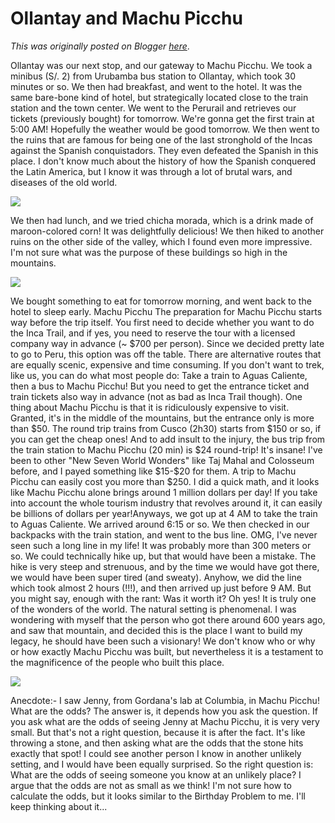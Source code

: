 # Ollantay and Machu Picchu

*This was originally posted on Blogger [here](https://photopensieve.blogspot.com/2017/09/ollantay-and-machu-picchu.html)*.

Ollantay was our next stop, and our gateway to Machu Picchu. We took a minibus (S/. 2) from Urubamba bus station to Ollantay, which took 30 minutes or so. We then had breakfast, and went to the hotel. It was the same bare-bone kind of hotel, but strategically located close to the train station and the town center. We went to the Perurail and retrieves our tickets (previously bought) for tomorrow. We're gonna get the first train at 5:00 AM! Hopefully the weather would be good tomorrow. We then went to the ruins that are famous for being one of the last stronghold of the Incas against the Spanish conquistadors. They even defeated the Spanish in this place. I don't know much about the history of how the Spanish conquered the Latin America, but I know it was through a lot of brutal wars, and diseases of the old world. 

![](https://blogger.googleusercontent.com/img/b/R29vZ2xl/AVvXsEgV13WsAGp3BU-rbW4-zxpC6OM9cMBH4ZBW27R0ry62BeP0zCmJHvHkGYcQI47WQ32UvOo2annUDAMeLhyWxLqQzjblzJG19pjY8tQpHFdj6PJfQ1_QJMg9714BrclGLe89B0tlgMWBhweA/s5000/%255BUNSET%255D)

We then had lunch, and we tried chicha morada, which is a drink made of maroon-colored corn! It was delightfully delicious! We then hiked to another ruins on the other side of the valley, which I found even more impressive. I'm not sure what was the purpose of these buildings so high in the mountains.

![](https://blogger.googleusercontent.com/img/b/R29vZ2xl/AVvXsEgyRvayIzijUhjRdiv44W-kQ8wD3_-e0T4huNVRGQCE1E2-xCUwNmiCv79XmEItd7GkyPe16PK-q4GVx3wgpRWqiRIMp92Z-ac8qs-R15LbaDw9BZ0JJl5jaVoRkfF8yxV_73XZCh2CnZQV/s5000/%255BUNSET%255D)

We bought something to eat for tomorrow morning, and went back to the hotel to sleep early. Machu Picchu The preparation for Machu Picchu starts way before the trip itself. You first need to decide whether you want to do the Inca Trail, and if yes, you need to reserve the tour with a licensed company way in advance (~ \$700 per person). Since we decided pretty late to go to Peru, this option was off the table. There are alternative routes that are equally scenic, expensive and time consuming. If you don't want to trek, like us, you can do what most people do: Take a train to Aguas Caliente, then a bus to Machu Picchu! But you need to get the entrance ticket and train tickets also way in advance (not as bad as Inca Trail though). One thing about Machu Picchu is that it is ridiculously expensive to visit. Granted, it's in the middle of the mountains, but the entrance only is more than \$50. The round trip trains from Cusco (2h30) starts from \$150 or so, if you can get the cheap ones! And to add insult to the injury, the bus trip from the train station to Machu Picchu (20 min) is \$24 round-trip! It's insane! I've been to other "New Seven World Wonders" like Taj Mahal and Colosseum before, and I payed something like \$15-\$20 for them. A trip to Machu Picchu can easily cost you more than \$250. I did a quick math, and it looks like Machu Picchu alone brings around 1 million dollars per day! If you take into account the whole tourism industry that revolves around it, it can easily be billions of dollars per year!Anyways, we got up at 4 AM to take the train to Aguas Caliente. We arrived around 6:15 or so. We then checked in our backpacks with the train station, and went to the bus line. OMG, I've never seen such a long line in my life! It was probably more than 300 meters or so. We could technically hike up, but that would have been a mistake. The hike is very steep and strenuous, and by the time we would have got there, we would have been super tired (and sweaty). Anyhow, we did the line which took almost 2 hours (!!!), and then arrived up just before 9 AM. But you might say, enough with the rant: Was it worth it? Oh yes! It is truly one of the wonders of the world. The natural setting is phenomenal. I was wondering with myself that the person who got there around 600 years ago, and saw that mountain, and decided this is the place I want to build my legacy, he should have been such a visionary! We don't know who or why or how exactly Machu Picchu was built, but nevertheless it is a testament to the magnificence of the people who built this place. 

![](https://blogger.googleusercontent.com/img/b/R29vZ2xl/AVvXsEjb9-6cs0Qvy-d0juwv35G_VlS8eYcO0FfXXqYant1gZfIDdWI_K0V5LrMAK3_jspNLwLpjfVXKz5ABp2HYwg0kbbf8b_WMyXPOU4JJzvn89UFT5H9C31O0U9Lu4fy4Akd9sS011rP_nb9H/s5000/%255BUNSET%255D)

Anecdote:- I saw Jenny, from Gordana's lab at Columbia, in Machu Picchu! What are the odds? The answer is, it depends how you ask the question. If you ask what are the odds of seeing Jenny at Machu Picchu, it is very very small. But that's not a right question, because it is after the fact. It's like throwing a stone, and then asking what are the odds that the stone hits exactly that spot! I could see another person I know in another unlikely setting, and I would have been equally surprised. So the right question is: What are the odds of seeing someone you know at an unlikely place? I argue that the odds are not as small as we think! I'm not sure how to calculate the odds, but it looks similar to the Birthday Problem to me. I'll keep thinking about it...